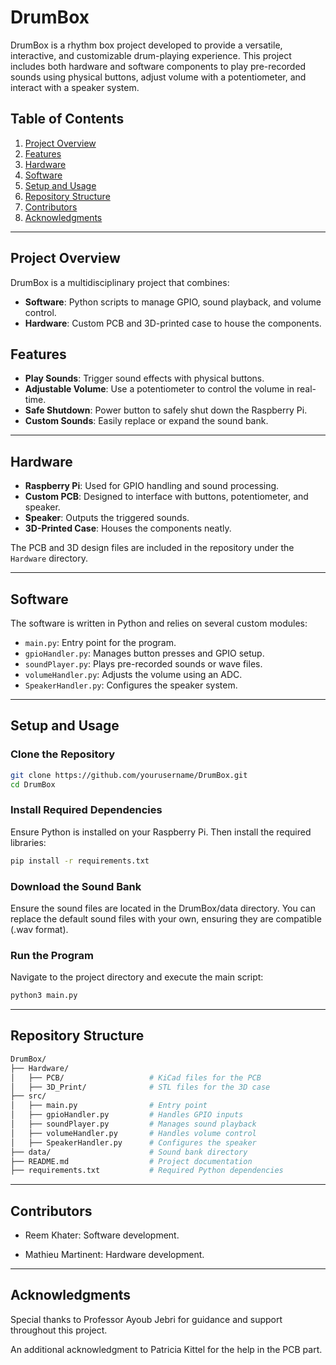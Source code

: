# DrumBox

DrumBox is a rhythm box project developed to provide a versatile, interactive, and customizable drum-playing experience. This project includes both hardware and software components to play pre-recorded sounds using physical buttons, adjust volume with a potentiometer, and interact with a speaker system.

## Table of Contents
1. [Project Overview](#project-overview)
2. [Features](#features)
3. [Hardware](#hardware)
4. [Software](#software)
5. [Setup and Usage](#setup-and-usage)
6. [Repository Structure](#repository-structure)
7. [Contributors](#contributors)
8. [Acknowledgments](#acknowledgments)

---

## Project Overview
DrumBox is a multidisciplinary project that combines:
- **Software**: Python scripts to manage GPIO, sound playback, and volume control.
- **Hardware**: Custom PCB and 3D-printed case to house the components.

## Features
- **Play Sounds**: Trigger sound effects with physical buttons.
- **Adjustable Volume**: Use a potentiometer to control the volume in real-time.
- **Safe Shutdown**: Power button to safely shut down the Raspberry Pi.
- **Custom Sounds**: Easily replace or expand the sound bank.

---

## Hardware
- **Raspberry Pi**: Used for GPIO handling and sound processing.
- **Custom PCB**: Designed to interface with buttons, potentiometer, and speaker.
- **Speaker**: Outputs the triggered sounds.
- **3D-Printed Case**: Houses the components neatly.

The PCB and 3D design files are included in the repository under the `Hardware` directory.

---

## Software
The software is written in Python and relies on several custom modules:
- `main.py`: Entry point for the program.
- `gpioHandler.py`: Manages button presses and GPIO setup.
- `soundPlayer.py`: Plays pre-recorded sounds or wave files.
- `volumeHandler.py`: Adjusts the volume using an ADC.
- `SpeakerHandler.py`: Configures the speaker system.

---

## Setup and Usage

### Clone the Repository
```bash
git clone https://github.com/yourusername/DrumBox.git
cd DrumBox
```

### Install Required Dependencies
Ensure Python is installed on your Raspberry Pi. Then install the required libraries:
```bash
pip install -r requirements.txt
```

### Download the Sound Bank
Ensure the sound files are located in the DrumBox/data directory. You can replace the default sound files with your own, ensuring they are compatible (.wav format).

### Run the Program
Navigate to the project directory and execute the main script:
```bash
python3 main.py
```

---

## Repository Structure
```bash
DrumBox/
├── Hardware/
│   ├── PCB/                   # KiCad files for the PCB
│   ├── 3D_Print/              # STL files for the 3D case
├── src/
│   ├── main.py                # Entry point
│   ├── gpioHandler.py         # Handles GPIO inputs
│   ├── soundPlayer.py         # Manages sound playback
│   ├── volumeHandler.py       # Handles volume control
│   ├── SpeakerHandler.py      # Configures the speaker
├── data/                      # Sound bank directory
├── README.md                  # Project documentation
├── requirements.txt           # Required Python dependencies
```

---

## Contributors

- Reem Khater: Software development.

- Mathieu Martinent: Hardware development. 

---

## Acknowledgments

Special thanks to Professor Ayoub Jebri for guidance and support throughout this project. 

An additional acknowledgment to Patricia Kittel for the help in the PCB part. 



